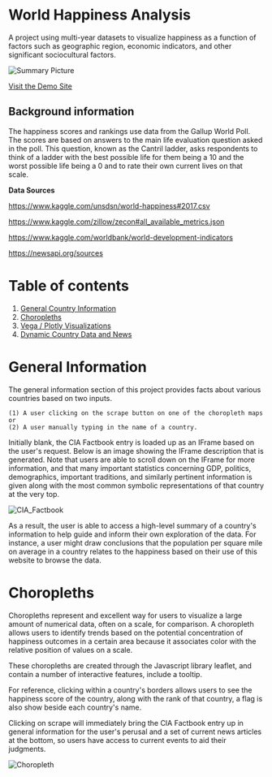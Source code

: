 # World Happiness Analysis
A project using multi-year datasets to visualize happiness as a function of factors such as geographic region, economic indicators, and other significant sociocultural factors.

![Summary Picture](https://i.imgur.com/5HJ9JzN.png)

[Visit the Demo Site](https://rocky-everglades-66561.herokuapp.com/)

## Background information
The happiness scores and rankings use data from the Gallup World Poll.
The scores are based on answers to the main life evaluation question asked in the poll.
This question, known as the Cantril ladder, asks respondents to think of a ladder with the best possible life for them being a 10 and the worst possible life being a 0 and to rate their own current lives on that scale.

**Data Sources**

https://www.kaggle.com/unsdsn/world-happiness#2017.csv

https://www.kaggle.com/zillow/zecon#all_available_metrics.json

https://www.kaggle.com/worldbank/world-development-indicators

https://newsapi.org/sources


Table of contents
=================

<!--ts-->
   1. [General Country Information](#General-Information)
   2. [Choropleths](#Choropleths)
   3. [Vega / Plotly Visualizations](#Vega-Visualizations)
   4. [Dynamic Country Data and News](#Dynamic-Country-Data-and-News)

<!--te-->

General Information
=================
The general information section of this project provides facts about various countries based on two inputs. 

    (1) A user clicking on the scrape button on one of the choropleth maps or 
    (2) A user manually typing in the name of a country.

Initially blank, the CIA Factbook entry is loaded up as an IFrame based on the user's request. Below is an image showing the IFrame description that is generated. Note that users are able to scroll down on the IFrame for more information, and that many important statistics concerning GDP, politics, demographics, important traditions, and similarly pertinent information is given along with the most common symbolic representations of that country at the very top.

![CIA_Factbook](https://i.imgur.com/VcTU12J.png)

As a result, the user is able to access a high-level summary of a country's information to help guide and inform their own exploration of the data. For instance, a user might draw conclusions that the population per square mile on average in a country relates to the happiness based on their use of this website to browse the data.

Choropleths
=================
Choropleths represent and excellent way for users to visualize a large amount of numerical data, often on a scale, for comparison. A choropleth allows users to identify trends based on the potential concentration of happiness outcomes in a certain area because it associates color with the relative position of values on a scale.

These choropleths are created through the Javascript library leaflet, and contain a number of interactive features, include a tooltip.

For reference, clicking within a country's borders allows users to see the happiness score of the country, along with the rank of that country, a flag is also show beside each country's name.

Clicking on scrape will immediately bring the CIA Factbook entry up in general information for the user's perusal and a set of current news articles at the bottom, so users have access to current events to aid their judgments.

![Choropleth](https://i.imgur.com/ZFE73VS.png)